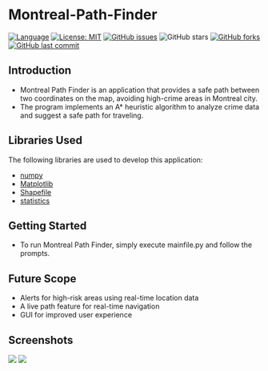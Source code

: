 # Montreal-Path-Finder

[![Language](https://img.shields.io/badge/language-python-blue.svg)](https://img.shields.io/badge/language-python-blue.svg)
[![License: MIT](https://img.shields.io/badge/License-MIT-yellow.svg)](https://opensource.org/licenses/MIT) [![GitHub issues](https://img.shields.io/github/issues/greeshmasunil10/Montreal-Path-Finder.svg)](https://github.com/greeshmasunil10/Montreal-Path-Finder/issues) 
![GitHub stars](https://img.shields.io/github/stars/greeshmasunil10/Montreal-Path-Finder.svg)
[![GitHub forks](https://img.shields.io/github/forks/greeshmasunil10/Montreal-Path-Finder)](https://github.com/greeshmasunil10/Montreal-Path-Finder/network)
[![GitHub last commit](https://img.shields.io/github/last-commit/greeshmasunil10/Montreal-Path-Finder)](https://github.com/greeshmasunil10/Montreal-Path-Finder/commits/main)


## Introduction
* Montreal Path Finder is an application that provides a safe path between two coordinates on the map, avoiding high-crime areas in Montreal city. 
* The program implements an A* heuristic algorithm to analyze crime data and suggest a safe path for traveling.

## Libraries Used
The following libraries are used to develop this application:
* [numpy](https://numpy.org/)
* [Matplotlib](https://matplotlib.org/)
* [Shapefile](https://pypi.org/project/pyshp/#the-reader-class)
* [statistics](https://docs.python.org/3/library/statistics.html)

## Getting Started
* To run Montreal Path Finder, simply execute mainfile.py and follow the prompts.

## Future Scope
* Alerts for high-risk areas using real-time location data
* A live path feature for real-time navigation
* GUI for improved user experience

## Screenshots
![](screenshot.png)
![](screenshot2.png)
